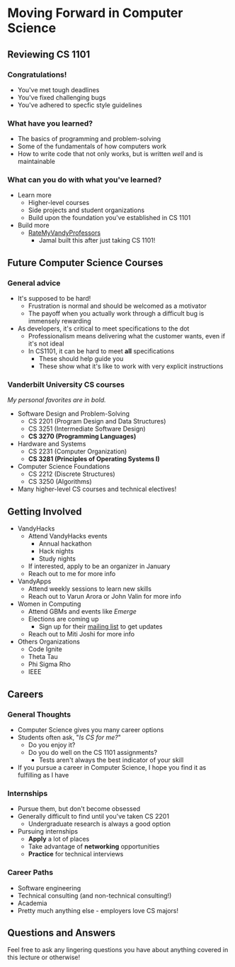 # Moving Forward in Computer Science

## Reviewing CS 1101
### Congratulations!
+ You've met tough deadlines 
+ You've fixed challenging bugs
+ You've adhered to specfic style guidelines

### What have you learned?
+ The basics of programming and problem-solving
+ Some of the fundamentals of how computers work
+ How to write code that not only works, but is written _well_ and is maintainable

### What can you do with what you've learned?
+ Learn more
  + Higher-level courses
  + Side projects and student organizations
  + Build upon the foundation you've established in CS 1101
+ Build more
  + [RateMyVandyProfessors](https://github.com/jkpace/RateMyVandyProfessors)
    + Jamal built this after just taking CS 1101!

## Future Computer Science Courses
### General advice
+ It's supposed to be hard! 
  + Frustration is normal and should be welcomed as a motivator
  + The payoff when you actually work through a difficult bug is immensely rewarding
+ As developers, it's critical to meet specifications to the dot
  + Professionalism means delivering what the customer wants, even if it's not ideal
  + In CS1101, it can be hard to meet **all** specifications
    + These should help guide you 
    + These show what it's like to work with very explicit instructions

### Vanderbilt University CS courses
_My personal favorites are in bold._
+ Software Design and Problem-Solving
  + CS 2201 (Program Design and Data Structures)
  + CS 3251 (Intermediate Software Design)
  + **CS 3270 (Programming Languages)**
+ Hardware and Systems
  + CS 2231 (Computer Organization)
  + **CS 3281 (Principles of Operating Systems I)** 
+ Computer Science Foundations
  + CS 2212 (Discrete Structures)
  + CS 3250 (Algorithms)
+ Many higher-level CS courses and technical electives!

## Getting Involved
+ VandyHacks
  + Attend VandyHacks events
    + Annual hackathon
    + Hack nights
    + Study nights
  + If interested, apply to be an organizer in January
  + Reach out to me for more info
+ VandyApps
  + Attend weekly sessions to learn new skills
  + Reach out to Varun Arora or John Valin for more info
+ Women in Computing
  + Attend GBMs and events like _Emerge_
  + Elections are coming up
    + Sign up for their [mailing list](https://goo.gl/forms/lmb9w9SXgTGwt0IC2) to get updates
  + Reach out to Miti Joshi for more info
+ Others Organizations
  + Code Ignite
  + Theta Tau
  + Phi Sigma Rho
  + IEEE


## Careers
### General Thoughts
+ Computer Science gives you many career options
+ Students often ask, "_Is CS for me?_"  
  + Do you enjoy it?
  + Do you do well on the CS 1101 assignments?
    + Tests aren't always the best indicator of your skill
+ If you pursue a career in Computer Science, I hope you find it as fulfilling as I have

### Internships
+ Pursue them, but don't become obsessed
+ Generally difficult to find until you've taken CS 2201
  + Undergraduate research is always a good option
+ Pursuing internships
  + **Apply** a lot of places
  + Take advantage of **networking** opportunities
  + **Practice** for technical interviews

### Career Paths
+ Software engineering
+ Technical consulting (and non-technical consulting!)
+ Academia
+ Pretty much anything else - employers love CS majors!

## Questions and Answers
Feel free to ask any lingering questions you have about anything covered in this lecture or otherwise!